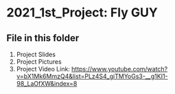 # 2021_1st_Project: Fly GUY
## File in this folder
1. Project Slides
2. Project Pictures
3. Project Video Link: 
	https://www.youtube.com/watch?v=bX1Mk6MmzQ4&list=PLz4S4_giTMYoGs3-__g1KI1-98_LaOfXW&index=8
